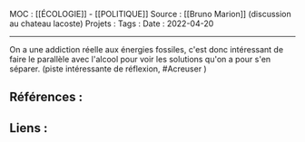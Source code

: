 MOC : [[ÉCOLOGIE]] - [[POLITIQUE]]
Source : [[Bruno Marion]] (discussion au chateau lacoste)
Projets : 
Tags : 
Date : 2022-04-20
***
On a une addiction réelle aux énergies fossiles, c'est donc intéressant de faire le parallèle avec l'alcool pour voir les solutions qu'on a pour s'en séparer. 
(piste intéressante de réflexion, #Acreuser )

## Références :



## Liens :

